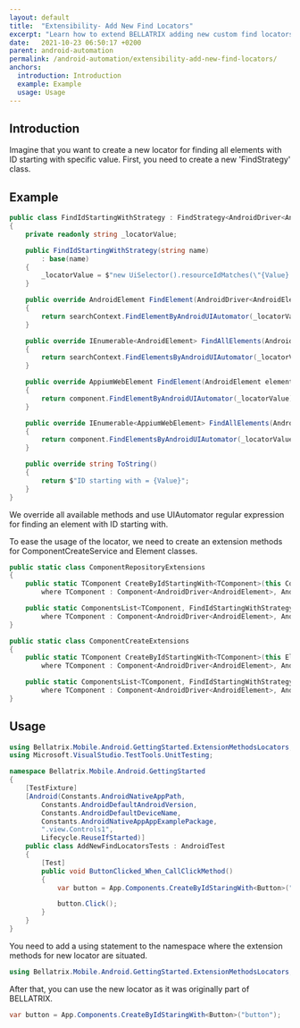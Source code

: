 ```yaml
---
layout: default
title:  "Extensibility- Add New Find Locators"
excerpt: "Learn how to extend BELLATRIX adding new custom find locators."
date:   2021-10-23 06:50:17 +0200
parent: android-automation
permalink: /android-automation/extensibility-add-new-find-locators/
anchors:
  introduction: Introduction
  example: Example
  usage: Usage
---
```

Introduction
------------
Imagine that you want to create a new locator for finding all elements with ID starting with specific value. First, you need to create a new 'FindStrategy' class.

Example
-------
```csharp
public class FindIdStartingWithStrategy : FindStrategy<AndroidDriver<AndroidElement>, AndroidElement>
{
    private readonly string _locatorValue;

    public FindIdStartingWithStrategy(string name)
        : base(name)
    {
        _locatorValue = $"new UiSelector().resourceIdMatches(\"{Value}.*\");";
    }

    public override AndroidElement FindElement(AndroidDriver<AndroidElement> searchContext)
    {
        return searchContext.FindElementByAndroidUIAutomator(_locatorValue);
    }

    public override IEnumerable<AndroidElement> FindAllElements(AndroidDriver<AndroidElement> searchContext)
    {
        return searchContext.FindElementsByAndroidUIAutomator(_locatorValue);
    }

    public override AppiumWebElement FindElement(AndroidElement element)
    {
        return component.FindElementByAndroidUIAutomator(_locatorValue);
    }

    public override IEnumerable<AppiumWebElement> FindAllElements(AndroidElement element)
    {
        return component.FindElementsByAndroidUIAutomator(_locatorValue);
    }

    public override string ToString()
    {
        return $"ID starting with = {Value}";
    }
}
```
We override all available methods and use UIAutomator regular expression for finding an element with ID starting with.

To ease the usage of the locator, we need to create an extension methods for ComponentCreateService and Element classes.

```csharp
public static class ComponentRepositoryExtensions
{
    public static TComponent CreateByIdStartingWith<TComponent>(this ComponentCreateService repo, string id)
        where TComponent : Component<AndroidDriver<AndroidElement>, AndroidElement> => repo.Create<TComponent, FindIdStartingWithStrategy, AndroidDriver<AndroidElement>, AndroidElement>(new FindIdStartingWithStrategy(id));

    public static ComponentsList<TComponent, FindIdStartingWithStrategy, AndroidDriver<AndroidElement>, AndroidElement> CreateAllByIdStartingWith<TComponent>(this ComponentCreateService repo, string id)
        where TComponent : Component<AndroidDriver<AndroidElement>, AndroidElement> => new ComponentsList<TComponent, FindIdStartingWithStrategy, AndroidDriver<AndroidElement>, AndroidElement>(new FindIdStartingWithStrategy(id), null);
}
```

```csharp
public static class ComponentCreateExtensions
{
    public static TComponent CreateByIdStartingWith<TComponent>(this Element<AndroidDriver<AndroidElement>, AndroidElement> element, string id)
        where TComponent : Component<AndroidDriver<AndroidElement>, AndroidElement> => App.Components.Create<TComponent, FindIdStartingWithStrategy>(new FindIdStartingWithStrategy(id));

    public static ComponentsList<TComponent, FindIdStartingWithStrategy, AndroidDriver<AndroidElement>, AndroidElement> CreateAllByIdStartingWith<TComponent>(this Element<AndroidDriver<AndroidElement>, AndroidElement> element, string id)
        where TComponent : Component<AndroidDriver<AndroidElement>, AndroidElement> => new ComponentsList<TComponent, FindIdStartingWithStrategy, AndroidDriver<AndroidElement>, AndroidElement>(new FindIdStartingWithStrategy(id), component.WrappedElement);
}
```

Usage
------------
```csharp
using Bellatrix.Mobile.Android.GettingStarted.ExtensionMethodsLocators;
using Microsoft.VisualStudio.TestTools.UnitTesting;

namespace Bellatrix.Mobile.Android.GettingStarted
{
    [TestFixture]
    [Android(Constants.AndroidNativeAppPath,
        Constants.AndroidDefaultAndroidVersion,
        Constants.AndroidDefaultDeviceName,
        Constants.AndroidNativeAppAppExamplePackage,
        ".view.Controls1",
        Lifecycle.ReuseIfStarted)]
    public class AddNewFindLocatorsTests : AndroidTest
    {
        [Test]
        public void ButtonClicked_When_CallClickMethod()
        {
            var button = App.Components.CreateByIdStaringWith<Button>("button");

            button.Click();
        }
    }
}
```
You need to add a using statement to the namespace where the extension methods for new locator are situated.

```csharp
using Bellatrix.Mobile.Android.GettingStarted.ExtensionMethodsLocators;
```
After that, you can use the new locator as it was originally part of BELLATRIX.
```csharp
var button = App.Components.CreateByIdStaringWith<Button>("button");
```